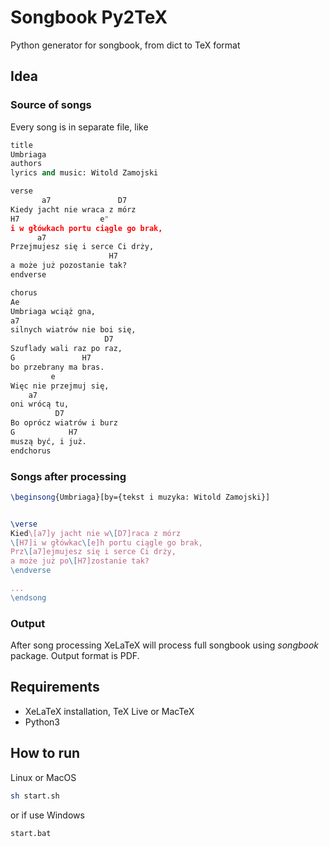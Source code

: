 # Songbook Py2TeX

Python generator for songbook, from dict to TeX format

## Idea

### Source of songs

Every song is in separate file, like
```python
title
Umbriaga
authors
lyrics and music: Witold Zamojski

verse
       a7               D7
Kiedy jacht nie wraca z mórz
H7                  e"
i w główkach portu ciągle go brak,
      a7
Przejmujesz się i serce Ci drży,
                      H7
a może już pozostanie tak?
endverse

chorus
Ae
Umbriaga wciąż gna,
a7
silnych wiatrów nie boi się,
                     D7
Szuflady wali raz po raz,
G               H7
bo przebrany ma bras.
         e
Więc nie przejmuj się,
    a7
oni wrócą tu,
          D7
Bo oprócz wiatrów i burz
G            H7
muszą być, i już.
endchorus
```

### Songs after processing
```tex
\beginsong{Umbriaga}[by={tekst i muzyka: Witold Zamojski}]


\verse
Kied\[a7]y jacht nie w\[D7]raca z mórz
\[H7]i w główkac\[e]h portu ciągle go brak,
Prz\[a7]ejmujesz się i serce Ci drży,
a może już po\[H7]zostanie tak?
\endverse

...
\endsong
```

### Output

After song processing XeLaTeX will process full songbook using *songbook* package.
Output format is PDF.

## Requirements
- XeLaTeX installation, TeX Live or MacTeX
- Python3

## How to run

Linux or MacOS
```bash
sh start.sh
```
or if use Windows
```bash
start.bat
```

